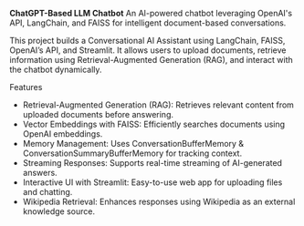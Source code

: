 
**ChatGPT-Based LLM Chatbot**
An AI-powered chatbot leveraging OpenAI's API, LangChain, and FAISS for intelligent document-based conversations.

This project builds a Conversational AI Assistant using LangChain, FAISS, OpenAI’s API, and Streamlit. It allows users to upload documents, retrieve information using Retrieval-Augmented Generation (RAG), and interact with the chatbot dynamically.

Features
- Retrieval-Augmented Generation (RAG): Retrieves relevant content from uploaded documents before answering.
- Vector Embeddings with FAISS: Efficiently searches documents using OpenAI embeddings.
- Memory Management: Uses ConversationBufferMemory & ConversationSummaryBufferMemory for tracking context.
- Streaming Responses: Supports real-time streaming of AI-generated answers.
- Interactive UI with Streamlit: Easy-to-use web app for uploading files and chatting.
- Wikipedia Retrieval: Enhances responses using Wikipedia as an external knowledge source.
